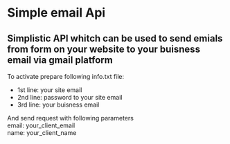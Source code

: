 <h1>Simple email Api</h1>
<h2>Simplistic API whitch can be used to send emials from form on your website to your buisness email via gmail platform </h2>

To activate prepare following info.txt file:<br>
<ul>
<li>1st line: your site email</li>
<li>2nd line: password to your site email</li>
<li>3rd line: your buisness email</li>
</ul>




And send request with following parameters 
<br>
email: your_client_email
<br>
name: your_client_name
